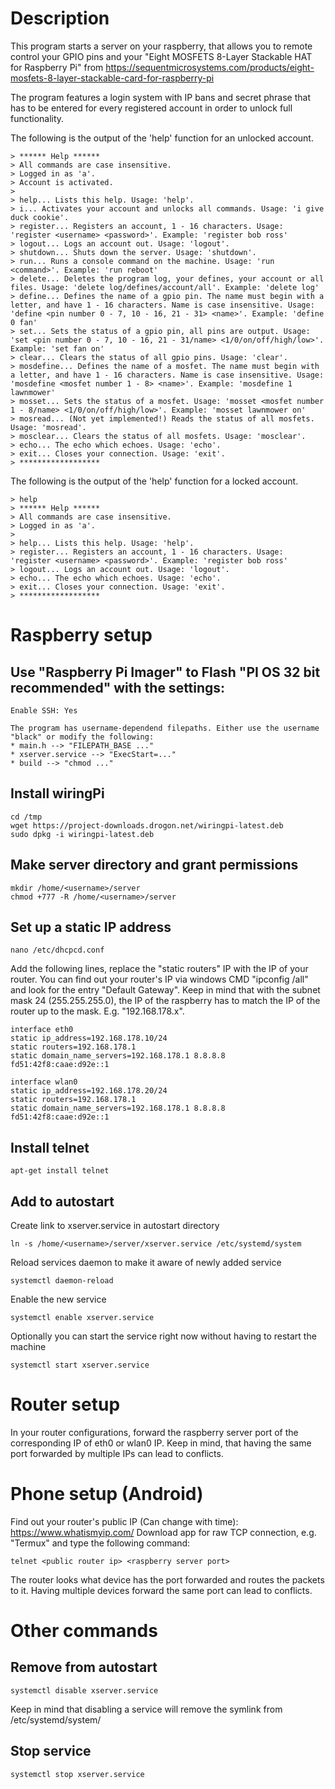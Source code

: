 # Description
This program starts a server on your raspberry, that allows you to remote control your GPIO pins and your "Eight MOSFETS 8-Layer Stackable HAT for Raspberry Pi" from https://sequentmicrosystems.com/products/eight-mosfets-8-layer-stackable-card-for-raspberry-pi

The program features a login system with IP bans and secret phrase that has to be entered for every registered account in order to unlock full functionality.

The following is the output of the 'help' function for an unlocked account.
```
> ****** Help ******
> All commands are case insensitive.
> Logged in as 'a'.
> Account is activated.
>
> help... Lists this help. Usage: 'help'.
> i... Activates your account and unlocks all commands. Usage: 'i give duck cookie'.
> register... Registers an account, 1 - 16 characters. Usage: 'register <username> <password>'. Example: 'register bob ross'
> logout... Logs an account out. Usage: 'logout'.
> shutdown... Shuts down the server. Usage: 'shutdown'.
> run... Runs a console command on the machine. Usage: 'run <command>'. Example: 'run reboot'
> delete... Deletes the program log, your defines, your account or all files. Usage: 'delete log/defines/account/all'. Example: 'delete log'
> define... Defines the name of a gpio pin. The name must begin with a letter, and have 1 - 16 characters. Name is case insensitive. Usage: 'define <pin number 0 - 7, 10 - 16, 21 - 31> <name>'. Example: 'define 0 fan'
> set... Sets the status of a gpio pin, all pins are output. Usage: 'set <pin number 0 - 7, 10 - 16, 21 - 31/name> <1/0/on/off/high/low>'. Example: 'set fan on'
> clear... Clears the status of all gpio pins. Usage: 'clear'.
> mosdefine... Defines the name of a mosfet. The name must begin with a letter, and have 1 - 16 characters. Name is case insensitive. Usage: 'mosdefine <mosfet number 1 - 8> <name>'. Example: 'mosdefine 1 lawnmower'
> mosset... Sets the status of a mosfet. Usage: 'mosset <mosfet number 1 - 8/name> <1/0/on/off/high/low>'. Example: 'mosset lawnmower on'
> mosread... (Not yet implemented!) Reads the status of all mosfets. Usage: 'mosread'.
> mosclear... Clears the status of all mosfets. Usage: 'mosclear'.
> echo... The echo which echoes. Usage: 'echo'.
> exit... Closes your connection. Usage: 'exit'.
> ******************
```

The following is the output of the 'help' function for a locked account.
```
> help
> ****** Help ******
> All commands are case insensitive.
> Logged in as 'a'.
>
> help... Lists this help. Usage: 'help'.
> register... Registers an account, 1 - 16 characters. Usage: 'register <username> <password>'. Example: 'register bob ross'
> logout... Logs an account out. Usage: 'logout'.
> echo... The echo which echoes. Usage: 'echo'.
> exit... Closes your connection. Usage: 'exit'.
> ******************
```

# Raspberry setup
## Use "Raspberry Pi Imager" to Flash "PI OS 32 bit recommended" with the settings:
```
Enable SSH: Yes

The program has username-dependend filepaths. Either use the username "black" or modify the following:
* main.h --> "FILEPATH_BASE ..."
* xserver.service --> "ExecStart=..."
* build --> "chmod ..."
```

## Install wiringPi
```
cd /tmp
wget https://project-downloads.drogon.net/wiringpi-latest.deb
sudo dpkg -i wiringpi-latest.deb
```

## Make server directory and grant permissions
```
mkdir /home/<username>/server
chmod +777 -R /home/<username>/server
```

## Set up a static IP address
```
nano /etc/dhcpcd.conf
```

Add the following lines, replace the "static routers" IP with the IP of your router.
You can find out your router's IP via windows CMD "ipconfig /all" and look for the entry "Default Gateway".
Keep in mind that with the subnet mask 24 (255.255.255.0), the IP of the raspberry has to match the IP of the router up to the mask. E.g. "192.168.178.x".
```
interface eth0
static ip_address=192.168.178.10/24
static routers=192.168.178.1
static domain_name_servers=192.168.178.1 8.8.8.8 fd51:42f8:caae:d92e::1

interface wlan0
static ip_address=192.168.178.20/24
static routers=192.168.178.1
static domain_name_servers=192.168.178.1 8.8.8.8 fd51:42f8:caae:d92e::1
```

## Install telnet
```
apt-get install telnet
```

## Add to autostart
Create link to xserver.service in autostart directory
```
ln -s /home/<username>/server/xserver.service /etc/systemd/system
```

Reload services daemon to make it aware of newly added service
```
systemctl daemon-reload
```

Enable the new service
```
systemctl enable xserver.service
```

Optionally you can start the service right now without having to restart the machine
```
systemctl start xserver.service
```

# Router setup
In your router configurations, forward the raspberry server port of the corresponding IP of eth0 or wlan0 IP.
Keep in mind, that having the same port forwarded by multiple IPs can lead to conflicts.

# Phone setup (Android)
Find out your router's public IP (Can change with time): https://www.whatismyip.com/
Download app for raw TCP connection, e.g. "Termux" and type the following command:
```
telnet <public router ip> <raspberry server port>
```

The router looks what device has the port <raspberry server port> forwarded and routes the packets to it. Having multiple devices forward the same port can lead to conflicts.

# Other commands
## Remove from autostart
```
systemctl disable xserver.service
```
Keep in mind that disabling a service will remove the symlink from /etc/systemd/system/

## Stop service
```
systemctl stop xserver.service
```